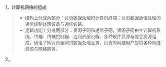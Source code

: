 1，计算机网络的组成
>* 结构上分成两部分：负责数据处理的计算机终端；负责数据通信处理的通信控制处理设备与通信线路。
>* 逻辑功能上分成两部分：资源子网和通信子网。资源子网由主计算机系统、终端、终端控制器、连网外部设备、各种软件资源与信息资源组成。通信子网负责全网的数据处理业务，负责向网络用户提供各种网络资源与网络服务。

2，

